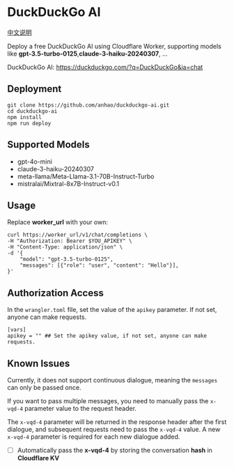 # DuckDuckGo AI

[中文说明](README.zh.md)

Deploy a free DuckDuckGo AI using Cloudflare Worker, supporting models like **gpt-3.5-turbo-0125**,**claude-3-haiku-20240307**, ...

DuckDuckGo AI: https://duckduckgo.com/?q=DuckDuckGo&ia=chat

## Deployment


```shell
git clone https://github.com/anhao/duckduckgo-ai.git
cd duckduckgo-ai
npm install
npm run deploy
```

## Supported Models

- gpt-4o-mini
- claude-3-haiku-20240307
- meta-llama/Meta-Llama-3.1-70B-Instruct-Turbo
- mistralai/Mixtral-8x7B-Instruct-v0.1

## Usage

Replace **worker_url** with your own:

```shell
curl https://worker_url/v1/chat/completions \
-H "Authorization: Bearer $YOU_APIKEY" \
-H "Content-Type: application/json" \
-d '{
    "model": "gpt-3.5-turbo-0125",
    "messages": [{"role": "user", "content": "Hello"}],
}'
```

## Authorization Access

In the `wrangler.toml` file, set the value of the `apikey` parameter. If not set, anyone can make requests.

```
[vars]
apikey = "" ## Set the apikey value, if not set, anyone can make requests.
```

## Known Issues

Currently, it does not support continuous dialogue, meaning the `messages` can only be passed once.

If you want to pass multiple messages, you need to manually pass the `x-vqd-4` parameter value to the request header.

The `x-vqd-4` parameter will be returned in the response header after the first dialogue, and subsequent requests need
to pass the `x-vqd-4` value. A new `x-vqd-4` parameter is required for each new dialogue added.

- [ ] Automatically pass the **x-vqd-4** by storing the conversation **hash** in **Cloudflare KV**
